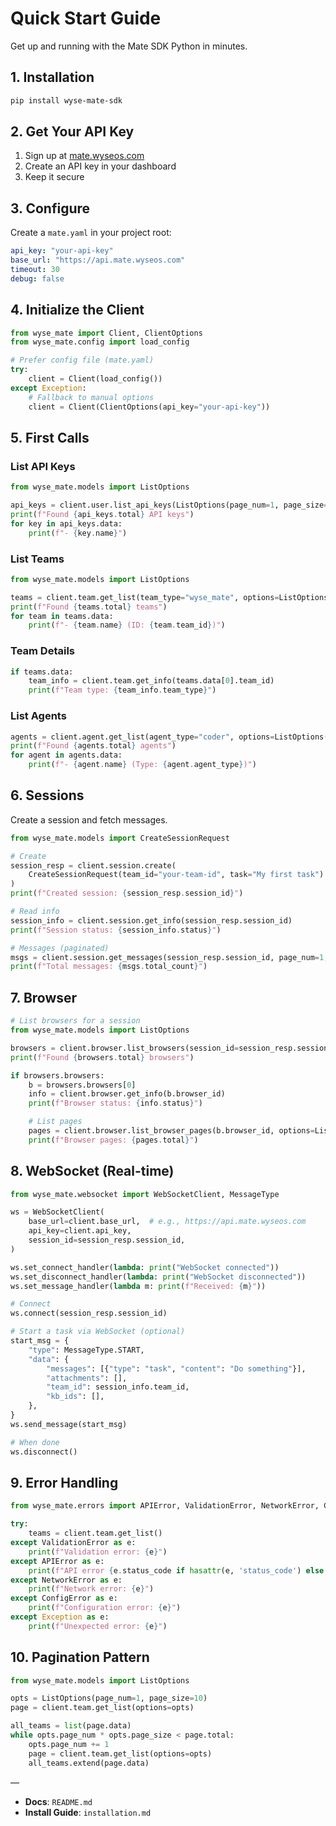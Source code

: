 # Quick Start Guide

Get up and running with the Mate SDK Python in minutes.

## 1. Installation

```bash
pip install wyse-mate-sdk
```

## 2. Get Your API Key

1. Sign up at [mate.wyseos.com](https://mate.wyseos.com)
2. Create an API key in your dashboard
3. Keep it secure

## 3. Configure

Create a `mate.yaml` in your project root:

```yaml
api_key: "your-api-key"
base_url: "https://api.mate.wyseos.com"
timeout: 30
debug: false
```

## 4. Initialize the Client

```python
from wyse_mate import Client, ClientOptions
from wyse_mate.config import load_config

# Prefer config file (mate.yaml)
try:
    client = Client(load_config())
except Exception:
    # Fallback to manual options
    client = Client(ClientOptions(api_key="your-api-key"))
```

## 5. First Calls

### List API Keys
```python
from wyse_mate.models import ListOptions

api_keys = client.user.list_api_keys(ListOptions(page_num=1, page_size=10))
print(f"Found {api_keys.total} API keys")
for key in api_keys.data:
    print(f"- {key.name}")
```

### List Teams
```python
from wyse_mate.models import ListOptions

teams = client.team.get_list(team_type="wyse_mate", options=ListOptions(page_num=1, page_size=10))
print(f"Found {teams.total} teams")
for team in teams.data:
    print(f"- {team.name} (ID: {team.team_id})")
```

### Team Details
```python
if teams.data:
    team_info = client.team.get_info(teams.data[0].team_id)
    print(f"Team type: {team_info.team_type}")
```

### List Agents
```python
agents = client.agent.get_list(agent_type="coder", options=ListOptions(page_num=1, page_size=10))
print(f"Found {agents.total} agents")
for agent in agents.data:
    print(f"- {agent.name} (Type: {agent.agent_type})")
```

## 6. Sessions

Create a session and fetch messages.

```python
from wyse_mate.models import CreateSessionRequest

# Create
session_resp = client.session.create(
    CreateSessionRequest(team_id="your-team-id", task="My first task")
)
print(f"Created session: {session_resp.session_id}")

# Read info
session_info = client.session.get_info(session_resp.session_id)
print(f"Session status: {session_info.status}")

# Messages (paginated)
msgs = client.session.get_messages(session_resp.session_id, page_num=1, page_size=20)
print(f"Total messages: {msgs.total_count}")
```

## 7. Browser

```python
# List browsers for a session
from wyse_mate.models import ListOptions

browsers = client.browser.list_browsers(session_id=session_resp.session_id, options=ListOptions(page_num=1, page_size=10))
print(f"Found {browsers.total} browsers")

if browsers.browsers:
    b = browsers.browsers[0]
    info = client.browser.get_info(b.browser_id)
    print(f"Browser status: {info.status}")

    # List pages
    pages = client.browser.list_browser_pages(b.browser_id, options=ListOptions(page_num=1, page_size=10))
    print(f"Browser pages: {pages.total}")
```

## 8. WebSocket (Real-time)

```python
from wyse_mate.websocket import WebSocketClient, MessageType

ws = WebSocketClient(
    base_url=client.base_url,  # e.g., https://api.mate.wyseos.com
    api_key=client.api_key,
    session_id=session_resp.session_id,
)

ws.set_connect_handler(lambda: print("WebSocket connected"))
ws.set_disconnect_handler(lambda: print("WebSocket disconnected"))
ws.set_message_handler(lambda m: print(f"Received: {m}"))

# Connect
ws.connect(session_resp.session_id)

# Start a task via WebSocket (optional)
start_msg = {
    "type": MessageType.START,
    "data": {
        "messages": [{"type": "task", "content": "Do something"}],
        "attachments": [],
        "team_id": session_info.team_id,
        "kb_ids": [],
    },
}
ws.send_message(start_msg)

# When done
ws.disconnect()
```

## 9. Error Handling

```python
from wyse_mate.errors import APIError, ValidationError, NetworkError, ConfigError

try:
    teams = client.team.get_list()
except ValidationError as e:
    print(f"Validation error: {e}")
except APIError as e:
    print(f"API error {e.status_code if hasattr(e, 'status_code') else ''}: {e.message}")
except NetworkError as e:
    print(f"Network error: {e}")
except ConfigError as e:
    print(f"Configuration error: {e}")
except Exception as e:
    print(f"Unexpected error: {e}")
```

## 10. Pagination Pattern

```python
from wyse_mate.models import ListOptions

opts = ListOptions(page_num=1, page_size=10)
page = client.team.get_list(options=opts)

all_teams = list(page.data)
while opts.page_num * opts.page_size < page.total:
    opts.page_num += 1
    page = client.team.get_list(options=opts)
    all_teams.extend(page.data)
```

—

- **Docs**: `README.md`
- **Install Guide**: `installation.md`